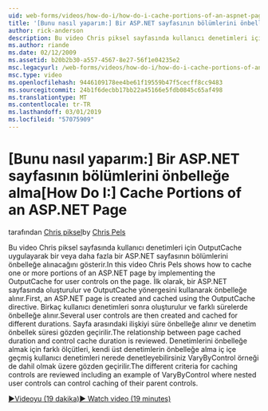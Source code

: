 ```yaml
---
uid: web-forms/videos/how-do-i/how-do-i-cache-portions-of-an-aspnet-page
title: '[Bunu nasıl yaparım:] Bir ASP.NET sayfasının bölümlerini önbelleğe | Microsoft Docs'
author: rick-anderson
description: Bu video Chris piksel sayfasında kullanıcı denetimleri için OutputCache uygulayarak bir veya daha fazla bir ASP.NET sayfasının bölümlerini önbelleğe alınacağını gösterir. İlk olarak, bir...
ms.author: riande
ms.date: 02/12/2009
ms.assetid: b20b2b30-a557-4567-8e27-56f1e04235e2
msc.legacyurl: /web-forms/videos/how-do-i/how-do-i-cache-portions-of-an-aspnet-page
msc.type: video
ms.openlocfilehash: 9446109178ee4be61f19559b47f5cecff8cc9483
ms.sourcegitcommit: 24b1f6decbb17bb22a45166e5fdb0845c65af498
ms.translationtype: MT
ms.contentlocale: tr-TR
ms.lasthandoff: 03/01/2019
ms.locfileid: "57075909"
---
```

<a name="how-do-i-cache-portions-of-an-aspnet-page"></a><span data-ttu-id="becb6-104">[Bunu nasıl yaparım:] Bir ASP.NET sayfasının bölümlerini önbelleğe alma</span><span class="sxs-lookup"><span data-stu-id="becb6-104">[How Do I:] Cache Portions of an ASP.NET Page</span></span>
====================
<span data-ttu-id="becb6-105">tarafından [Chris piksel](https://twitter.com/chrispels)</span><span class="sxs-lookup"><span data-stu-id="becb6-105">by [Chris Pels](https://twitter.com/chrispels)</span></span>

<span data-ttu-id="becb6-106">Bu video Chris piksel sayfasında kullanıcı denetimleri için OutputCache uygulayarak bir veya daha fazla bir ASP.NET sayfasının bölümlerini önbelleğe alınacağını gösterir.</span><span class="sxs-lookup"><span data-stu-id="becb6-106">In this video Chris Pels shows how to cache one or more portions of an ASP.NET page by implementing the OutputCache for user controls on the page.</span></span> <span data-ttu-id="becb6-107">İlk olarak, bir ASP.NET sayfasında oluşturulur ve OutputCache yönergesini kullanarak önbelleğe alınır.</span><span class="sxs-lookup"><span data-stu-id="becb6-107">First, an ASP.NET page is created and cached using the OutputCache directive.</span></span> <span data-ttu-id="becb6-108">Birkaç kullanıcı denetimleri sonra oluşturulur ve farklı sürelerde önbelleğe alınır.</span><span class="sxs-lookup"><span data-stu-id="becb6-108">Several user controls are then created and cached for different durations.</span></span> <span data-ttu-id="becb6-109">Sayfa arasındaki ilişkiyi süre önbelleğe alınır ve denetim önbellek süresi gözden geçirilir.</span><span class="sxs-lookup"><span data-stu-id="becb6-109">The relationship between page cached duration and control cache duration is reviewed.</span></span> <span data-ttu-id="becb6-110">Denetimlerini önbelleğe almak için farklı ölçütleri, kendi üst denetimlerin önbelleğe alma iç içe geçmiş kullanıcı denetimleri nerede denetleyebilirsiniz VaryByControl örneği de dahil olmak üzere gözden geçirilir.</span><span class="sxs-lookup"><span data-stu-id="becb6-110">The different criteria for caching controls are reviewed including an example of VaryByControl where nested user controls can control caching of their parent controls.</span></span>

[<span data-ttu-id="becb6-111">&#9654;Videoyu (19 dakika)</span><span class="sxs-lookup"><span data-stu-id="becb6-111">&#9654; Watch video (19 minutes)</span></span>](https://channel9.msdn.com/Blogs/ASP-NET-Site-Videos/how-do-i-cache-portions-of-an-aspnet-page)
